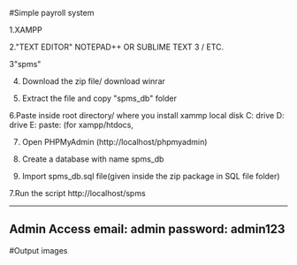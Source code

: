 #Simple payroll system

1.XAMPP

2."TEXT EDITOR" NOTEPAD++ OR SUBLIME TEXT 3 / ETC.

3"spms"

4. Download the zip file/ download winrar

5. Extract the file and copy "spms_db" folder

6.Paste inside root directory/ where you install xammp local disk C: drive D: drive E: paste: (for xampp/htdocs, 

7. Open PHPMyAdmin (http://localhost/phpmyadmin)

8. Create a database with name spms_db

6. Import spms_db.sql file(given inside the zip package in SQL file folder)

7.Run the script http://localhost/spms

---------------------------------------------------
Admin Access
email: admin
password: admin123
----------------------------------------------------
#Output images
